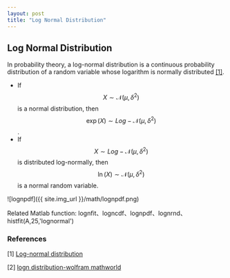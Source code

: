 ```yaml
---
layout: post
title: "Log Normal Distribution"
---
```



## Log Normal Distribution

In probability theory, a log-normal distribution is a continuous probability distribution of a random variable whose logarithm is normally distributed [[1]][r1].

- If $$X\sim\mathcal{N}(\mu,\delta^2)$$ is a normal distribution, then $$\exp(X)\sim Log-\mathcal{N}(\mu,\delta^2)$$.
- If $$X\sim Log-\mathcal{N}(\mu,\delta^2)$$ is distributed log-normally, then $$\ln(X)\sim\mathcal{N}(\mu,\delta^2)$$ is a normal random variable.

![lognpdf]({{ site.img_url }}/math/lognpdf.png)


Related Matlab function:
lognfit、logncdf、lognpdf、lognrnd、
histfit(A,25,'lognormal')

### References

[1] [Log-normal distribution][r1]

[r1]: http://en.wikipedia.org/wiki/Log-normal_distribution "wiki"

[2] [logn distribution-wolfram mathworld][r2]

[r2]: http://mathworld.wolfram.com/LogNormalDistribution.html "logn"